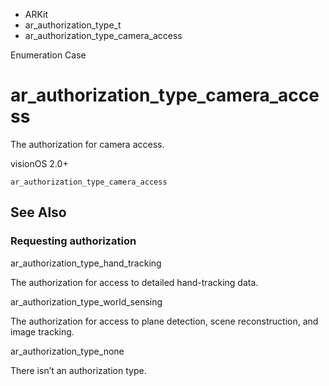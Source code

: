 

- ARKit
- ar_authorization_type_t
-  ar_authorization_type_camera_access 

Enumeration Case

# ar_authorization_type_camera_access

The authorization for camera access.

visionOS 2.0+

``` source
ar_authorization_type_camera_access
```

## See Also

### Requesting authorization

ar_authorization_type_hand_tracking

The authorization for access to detailed hand-tracking data.

ar_authorization_type_world_sensing

The authorization for access to plane detection, scene reconstruction, and image tracking.

ar_authorization_type_none

There isn’t an authorization type.

